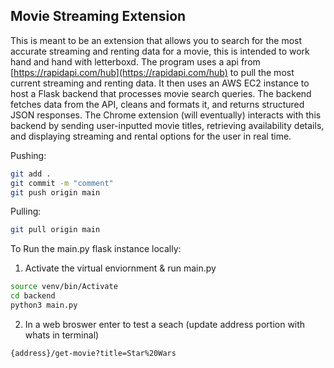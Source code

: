 ## Movie Streaming Extension
This is meant to be an extension that allows you to search for the most accurate streaming and renting data for a movie, this is intended to work hand and hand with letterboxd. The program uses a api from [https://rapidapi.com/hub](https://rapidapi.com/hub) to pull the most current streaming and renting data. It then uses an AWS EC2 instance to host a Flask backend that processes movie search queries. The backend fetches data from the API, cleans and formats it, and returns structured JSON responses. The Chrome extension (will eventually) interacts with this backend by sending user-inputted movie titles, retrieving availability details, and displaying streaming and rental options for the user in real time.

Pushing: 
  ```sh
  git add .
  git commit -m "comment"
  git push origin main
  ```
Pulling:
  ```sh
  git pull origin main
  ```
To Run the main.py flask instance locally:
1. Activate the virtual enviornment & run main.py
  ```sh
  source venv/bin/Activate
  cd backend
  python3 main.py
  ```
2. In a web broswer enter to test a seach (update address portion with whats in terminal)
  ```sh
  {address}/get-movie?title=Star%20Wars
  ```
